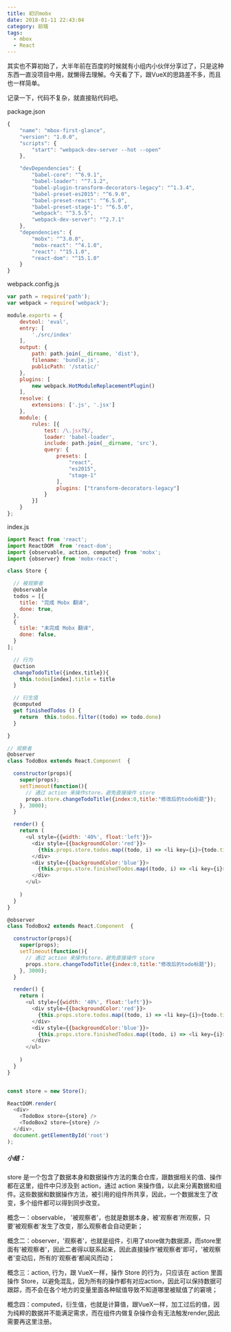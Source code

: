 ```yaml
---
title: 初识mobx
date: 2018-01-11 22:43:04
category: 前端
tags:
  - mbox
  - React
---
```


其实也不算初始了，大半年前在百度的时候就有小组内小伙伴分享过了，只是这种东西一直没项目中用，就懒得去理解。今天看了下，跟VueX的思路差不多，而且也一样简单。

记录一下，代码不复杂，就直接贴代码吧。

<!--more-->

package.json

```javascript
{
    "name": "mbox-first-glance",
    "version": "1.0.0",
    "scripts": {
        "start": "webpack-dev-server --hot --open"
    },

    "devDependencies": {
        "babel-core": "^6.9.1",
        "babel-loader": "^7.1.2",
        "babel-plugin-transform-decorators-legacy": "^1.3.4",
        "babel-preset-es2015": "^6.9.0",
        "babel-preset-react": "^6.5.0",
        "babel-preset-stage-1": "^6.5.0",
        "webpack": "^3.5.5",
        "webpack-dev-server": "^2.7.1"
    },
    "dependencies": {
        "mobx": "^3.0.0",
        "mobx-react": "^4.1.0",
        "react": "^15.1.0",
        "react-dom": "^15.1.0"
    }
}
```

webpack.config.js

```javascript
var path = require('path');
var webpack = require('webpack');

module.exports = {
    devtool: 'eval',
    entry: [
        './src/index'
    ],
    output: {
        path: path.join(__dirname, 'dist'),
        filename: 'bundle.js',
        publicPath: '/static/'
    },
    plugins: [
        new webpack.HotModuleReplacementPlugin()
    ],
    resolve: {
        extensions: ['.js', '.jsx']
    },
    module: {
        rules: [{
            test: /\.jsx?$/,
            loader: 'babel-loader',
            include: path.join(__dirname, 'src'),
            query: {
                presets: [
                    "react",
                    "es2015",
                    "stage-1"
                ],
                plugins: ["transform-decorators-legacy"]
            }
        }]
    }
};
```

index.js

```javascript
import React from 'react';
import ReactDOM  from 'react-dom';
import {observable, action, computed} from 'mobx';
import {observer} from 'mobx-react';

class Store {

  // 被观察者
  @observable 
  todos = [{
    title: "完成 Mobx 翻译",
    done: true,
  },
  {
    title: "未完成 Mobx 翻译",
    done: false,
  }
];

  // 行为
  @action 
  changeTodoTitle({index,title}){
    this.todos[index].title = title
  }

  // 衍生值
  @computed 
  get finishedTodos () {
    return  this.todos.filter((todo) => todo.done)
  }

}

// 观察者
@observer
class TodoBox extends React.Component  {

  constructor(props){
    super(props);
    setTimeout(function(){
      // 通过 action 来操作store，避免直接操作 store
      props.store.changeTodoTitle({index:0,title:"修改后的todo标题"});
    }, 3000);
  }

  render() {
    return (
      <ul style={{width: '40%', float:'left'}}>
        <div style={{backgroundColor:'red'}}>
          {this.props.store.todos.map((todo, i) => <li key={i}>{todo.title}</li>)}
        </div>
        <div style={{backgroundColor:'blue'}}>
          {this.props.store.finishedTodos.map((todo, i) => <li key={i}>{todo.title}</li>)}
        </div>
      </ul>
      
    )
  }
}

@observer
class TodoBox2 extends React.Component  {

  constructor(props){
    super(props);
    setTimeout(function(){
      // 通过 action 来操作store，避免直接操作 store
      props.store.changeTodoTitle({index:0,title:"修改后的todo标题"});
    }, 3000);
  }

  render() {
    return (
      <ul style={{width: '40%', float:'left'}}>
        <div style={{backgroundColor:'red'}}>
          {this.props.store.todos.map((todo, i) => <li key={i}>{todo.title}</li>)}
        </div>
        <div style={{backgroundColor:'blue'}}>
          {this.props.store.finishedTodos.map((todo, i) => <li key={i}>{todo.title}</li>)}
        </div>
      </ul>
      
    )
  }
}


const store = new Store();

ReactDOM.render(
  <div>
    <TodoBox store={store} />
    <TodoBox2 store={store} />
  </div>,
  document.getElementById('root')
);
```

##### 小结：

store 是一个包含了数据本身和数据操作方法的集合仓库，跟数据相关的值、操作都在这里，组件中只涉及到 action，通过 action 来操作值，以此来分离数据和组件。这些数据和数据操作方法，被引用的组件所共享，因此，一个数据发生了改变，多个组件都可以得到同步改变。

概念一：observable， '被观察者'，也就是数据本身，被'观察者'所观察，只要'被观察者'发生了改变，那么观察者会自动更新；

概念二：observer，'观察者'，也就是组件，引用了store做为数据源，而store里面有'被观察者'，因此二者得以联系起来，因此直接操作'被观察者'即可，'被观察者'变动后，所有的'观察者’都闻风而动；

概念三：action, 行为，跟 VueX一样，操作 Store 的行为，只应该在 action 里面操作 Store，以避免混乱，因为所有的操作都有对应action，因此可以保持数据可跟踪，而不会在各个地方的变量里面各种赋值导致不知道哪里被赋值了的窘境；

概念四：computed，衍生值，也就是计算值，跟VueX一样，加工过后的值，因为纯粹的数据并不能满足需求，而在组件内做复杂操作会有无法触发render,因此需要再这里注册。



